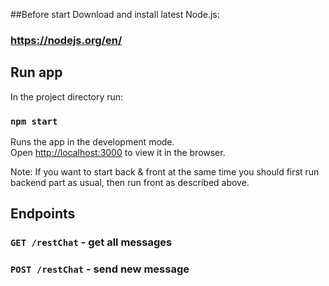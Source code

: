 ##Before start
Download and install latest Node.js:

###  https://nodejs.org/en/

## Run app

In the project directory run:

### `npm start`

Runs the app in the development mode.<br />
Open [http://localhost:3000](http://localhost:3000) to view it in the browser.

Note: 
If you want to start back & front at the same time you should first run backend part as usual, then run front as described above.
## Endpoints

### `GET /restChat` - get all messages
### `POST /restChat` - send new message
